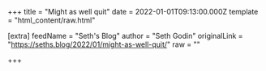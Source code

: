 
+++
title = "Might as well quit"
date = 2022-01-01T09:13:00.000Z
template = "html_content/raw.html"

[extra]
feedName = "Seth's Blog"
author = "Seth Godin"
originalLink = "https://seths.blog/2022/01/might-as-well-quit/"
raw = ""

+++

